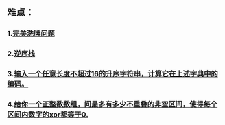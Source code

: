 ## 难点：
### 1.[完美洗牌问题](https://github.com/sihaihou/algorithm/tree/master/src/com/reyco/algorithm/test/test3/Test11.java)
### 2.[逆序栈](https://github.com/sihaihou/algorithm/tree/master/src/com/reyco/algorithm/test/test4/Test3.java)
### 3.[输入一个任意长度不超过16的升序字符串，计算它在上述字典中的编码。](https://github.com/sihaihou/algorithm/tree/master/src/com/reyco/algorithm/test/test4/Test5.java)
### 4.[给你一个正整数数组，问最多有多少不重叠的非空区间，使得每个区间内数字的xor都等于0.](https://github.com/sihaihou/algorithm/blob/master/src/com/reyco/algorithm/test/test5/Test1.java)
